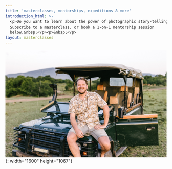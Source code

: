 ```yaml
---
title: 'masterclasses, mentorships, expeditions & more'
introduction_html: >-
  <p>Do you want to learn about the power of photographic story-telling?
  Subscribe to a masterclass, or book a 1-on-1 mentorship session
  below.&nbsp;</p><p>&nbsp;</p>
layout: masterclasses
---
```


![](/uploads/757a4672-a-1.jpg){: width="1600" height="1067"}​​​​​​
